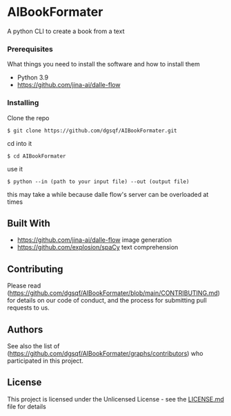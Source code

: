 # AIBookFormater

A python CLI to create a book from a text


### Prerequisites

What things you need to install the software and how to install them

- Python 3.9
- https://github.com/jina-ai/dalle-flow


### Installing



Clone the repo

```
$ git clone https://github.com/dgsqf/AIBookFormater.git
```

cd into it

```
$ cd AIBookFormater
```

use it

```
$ python --in (path to your input file) --out (output file)
```

this may take a while because dalle flow's server can be overloaded at times





## Built With

* https://github.com/jina-ai/dalle-flow image generation
* https://github.com/explosion/spaCy text comprehension


## Contributing

Please read (https://github.com/dgsqf/AIBookFormater/blob/main/CONTRIBUTING.md) for details on our code of conduct, and the process for submitting pull requests to us.



## Authors



See also the list of (https://github.com/dgsqf/AIBookFormater/graphs/contributors) who participated in this project.

## License

This project is licensed under the Unlicensed License - see the [LICENSE.md](LICENSE.md) file for details


